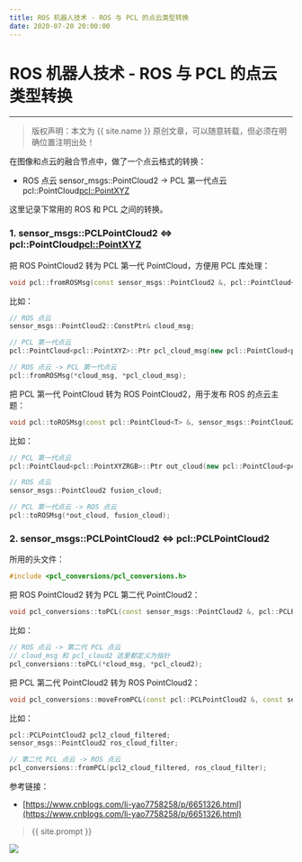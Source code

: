 ```yaml
---
title: ROS 机器人技术 - ROS 与 PCL 的点云类型转换
date: 2020-07-20 20:00:00
---
```

# ROS 机器人技术 - ROS 与 PCL 的点云类型转换
***
> 版权声明：本文为 {{ site.name }} 原创文章，可以随意转载，但必须在明确位置注明出处！

在图像和点云的融合节点中，做了一个点云格式的转换：

- ROS 点云 sensor_msgs::PointCloud2 -> PCL 第一代点云 pcl::PointCloud<pcl::PointXYZ>

这里记录下常用的 ROS 和 PCL 之间的转换。

### 1. sensor_msgs::PCLPointCloud2 <=> pcl::PointCloud<pcl::PointXYZ>

把 ROS PointCloud2 转为 PCL 第一代 PointCloud，方便用 PCL 库处理：

```cpp
void pcl::fromROSMsg(const sensor_msgs::PointCloud2 &, pcl::PointCloud<T> &);
```

比如：

```cpp
// ROS 点云
sensor_msgs::PointCloud2::ConstPtr& cloud_msg;

// PCL 第一代点云
pcl::PointCloud<pcl::PointXYZ>::Ptr pcl_cloud_msg(new pcl::PointCloud<pcl::PointXYZ>);

// ROS 点云 -> PCL 第一代点云
pcl::fromROSMsg(*cloud_msg, *pcl_cloud_msg);
```

把 PCL 第一代 PointCloud 转为 ROS PointCloud2，用于发布 ROS 的点云主题：

```cpp
void pcl::toROSMsg(const pcl::PointCloud<T> &, sensor_msgs::PointCloud2 &);
```

比如：

```cpp
// PCL 第一代点云
pcl::PointCloud<pcl::PointXYZRGB>::Ptr out_cloud(new pcl::PointCloud<pcl::PointXYZRGB>);

// ROS 点云
sensor_msgs::PointCloud2 fusion_cloud;

// PCL 第一代点云 -> ROS 点云
pcl::toROSMsg(*out_cloud, fusion_cloud);
```

### 2. sensor_msgs::PCLPointCloud2 <=> pcl::PCLPointCloud2

所用的头文件：

```cpp
#include <pcl_conversions/pcl_conversions.h>
```

把 ROS PointCloud2 转为 PCL 第二代 PointCloud2：

```cpp
void pcl_conversions::toPCL(const sensor_msgs::PointCloud2 &, pcl::PCLPointCloud2 &)
```

比如：

```cpp
// ROS 点云 -> 第二代 PCL 点云
// cloud_msg 和 pcl_cloud2 这里都定义为指针
pcl_conversions::toPCL(*cloud_msg, *pcl_cloud2);
```

把 PCL 第二代 PointCloud2 转为 ROS PointCloud2：

```cpp
void pcl_conversions::moveFromPCL(const pcl::PCLPointCloud2 &, const sensor_msgs::PointCloud2 &);
```

比如：

```cpp
pcl::PCLPointCloud2 pcl2_cloud_filtered;
sensor_msgs::PointCloud2 ros_cloud_filter;

// 第二代 PCL 点云 -> ROS 点云
pcl_conversions::fromPCL(pcl2_cloud_filtered, ros_cloud_filter);
```

参考链接：

- [https://www.cnblogs.com/li-yao7758258/p/6651326.html](https://www.cnblogs.com/li-yao7758258/p/6651326.html)




> {{ site.prompt }}



![](https://dlonng.oss-cn-shenzhen.aliyuncs.com/blog/dlonng_qrcode.jpg#pic_center)
